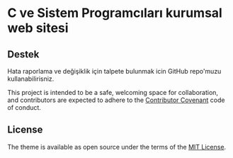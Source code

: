 # C ve Sistem Programcıları kurumsal web sitesi
## Destek

Hata raporlama ve değişiklik için talpete bulunmak icin GitHub repo'muzu kullanabilirisniz. 

This project is intended to be a safe, welcoming space for collaboration, and contributors are expected to adhere to the [Contributor Covenant](http://contributor-covenant.org) code of conduct.

## License

The theme is available as open source under the terms of the [MIT License](http://opensource.org/licenses/MIT).
